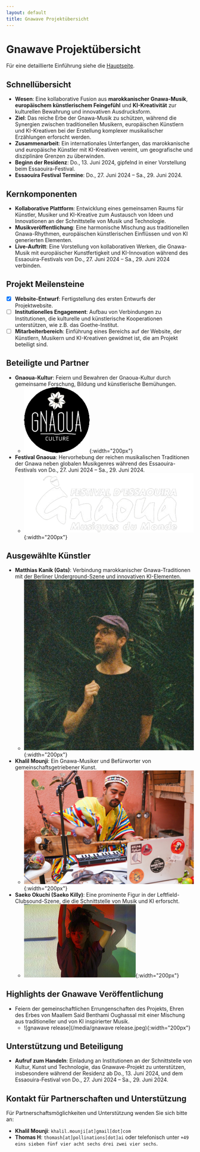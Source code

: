 ```yaml
---
layout: default
title: Gnawave Projektübersicht
---
```


# **Gnawave Projektübersicht**

Für eine detaillierte Einführung siehe die [Hauptseite](./index-de.html).

## **Schnellübersicht**

- **Wesen**: Eine kollaborative Fusion aus **marokkanischer Gnawa-Musik**, **europäischem künstlerischem Feingefühl** und **KI-Kreativität** zur kulturellen Bewahrung und innovativen Ausdrucksform.
- **Ziel**: Das reiche Erbe der Gnawa-Musik zu schützen, während die Synergien zwischen traditionellen Musikern, europäischen Künstlern und KI-Kreativen bei der Erstellung komplexer musikalischer Erzählungen erforscht werden.
- **Zusammenarbeit**: Ein internationales Unterfangen, das marokkanische und europäische Künstler mit KI-Kreativen vereint, um geografische und disziplinäre Grenzen zu überwinden.
- **Beginn der Residenz**: Do., 13. Juni 2024, gipfelnd in einer Vorstellung beim Essaouira-Festival.
- **Essaouira Festival Termine**: Do., 27. Juni 2024 – Sa., 29. Juni 2024.

## **Kernkomponenten**

- **Kollaborative Plattform**: Entwicklung eines gemeinsamen Raums für Künstler, Musiker und KI-Kreative zum Austausch von Ideen und Innovationen an der Schnittstelle von Musik und Technologie.
- **Musikveröffentlichung**: Eine harmonische Mischung aus traditionellen Gnawa-Rhythmen, europäischen künstlerischen Einflüssen und von KI generierten Elementen.
- **Live-Auftritt**: Eine Vorstellung von kollaborativen Werken, die Gnawa-Musik mit europäischer Kunstfertigkeit und KI-Innovation während des Essaouira-Festivals von Do., 27. Juni 2024 – Sa., 29. Juni 2024 verbinden.

## **Projekt Meilensteine**

- [x] **Website-Entwurf**: Fertigstellung des ersten Entwurfs der Projektwebsite.
- [ ] **Institutionelles Engagement**: Aufbau von Verbindungen zu Institutionen, die kulturelle und künstlerische Kooperationen unterstützen, wie z.B. das Goethe-Institut.
- [ ] **Mitarbeiterbereich**: Einführung eines Bereichs auf der Website, der Künstlern, Musikern und KI-Kreativen gewidmet ist, die am Projekt beteiligt sind.

## **Beteiligte und Partner**

- **Gnaoua-Kultur**: Feiern und Bewahren der Gnaoua-Kultur durch gemeinsame Forschung, Bildung und künstlerische Bemühungen.
  - ![GnaouaCultureLogo](/media/GnaouaCultureLogo.png){:width="200px"}
- **Festival Gnaoua**: Hervorhebung der reichen musikalischen Traditionen der Gnawa neben globalen Musikgenres während des Essaouira-Festivals von Do., 27. Juni 2024 – Sa., 29. Juni 2024.
  - ![Festival Gnaoua](/media/gnaoua_festival.png){:width="200px"}

## **Ausgewählte Künstler**

- **Matthias Kanik (Gats)**: Verbindung marokkanischer Gnawa-Traditionen mit der Berliner Underground-Szene und innovativen KI-Elementen.
  - ![gats](/media/gats.jpeg){:width="200px"}
- **Khalil Mounji**: Ein Gnawa-Musiker und Befürworter von gemeinschaftsgetriebener Kunst.
  - ![Khalil Mounji](/media/khalil.jpeg){:width="200px"}
- **Saeko Okuchi (Saeko Killy)**: Eine prominente Figur in der Leftfield-Clubsound-Szene, die die Schnittstelle von Musik und KI erforscht.
  - ![Saeko Killy](/media/saekokilly.jpeg){:width="200px"}

## **Highlights der Gnawave Veröffentlichung**

- Feiern der gemeinschaftlichen Errungenschaften des Projekts, Ehren des Erbes von Maallem Said Benthami Oughassal mit einer Mischung aus traditioneller und von KI inspirierter Musik.
  - ![gnawave release](/media/gnawave release.jpeg){:width="200px"}

## **Unterstützung und Beteiligung**

- **Aufruf zum Handeln**: Einladung an Institutionen an der Schnittstelle von Kultur, Kunst und Technologie, das Gnawave-Projekt zu unterstützen, insbesondere während der Residenz ab Do., 13. Juni 2024, und dem Essaouira-Festival von Do., 27. Juni 2024 – Sa., 29. Juni 2024.

## **Kontakt für Partnerschaften und Unterstützung**

Für Partnerschaftsmöglichkeiten und Unterstützung wenden Sie sich bitte an:

- **Khalil Mounji**: `khalil.mounji[at]gmail[dot]com`
- **Thomas H**: `thomash[at]pollinations[dot]ai` oder telefonisch unter `+49 eins sieben fünf vier acht sechs drei zwei vier sechs`.
